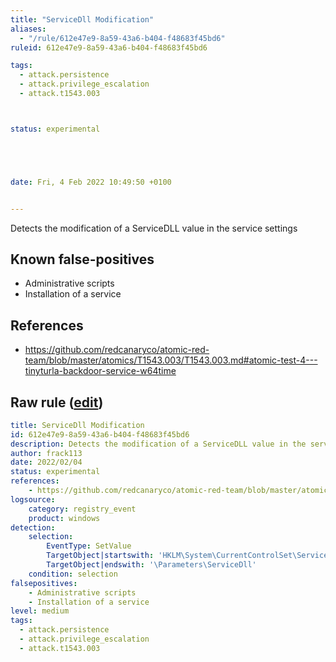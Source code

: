 ```yaml
---
title: "ServiceDll Modification"
aliases:
  - "/rule/612e47e9-8a59-43a6-b404-f48683f45bd6"
ruleid: 612e47e9-8a59-43a6-b404-f48683f45bd6

tags:
  - attack.persistence
  - attack.privilege_escalation
  - attack.t1543.003



status: experimental





date: Fri, 4 Feb 2022 10:49:50 +0100


---
```


Detects the modification of a ServiceDLL value in the service settings

<!--more-->


## Known false-positives

* Administrative scripts
* Installation of a service



## References

* https://github.com/redcanaryco/atomic-red-team/blob/master/atomics/T1543.003/T1543.003.md#atomic-test-4---tinyturla-backdoor-service-w64time


## Raw rule ([edit](https://github.com/SigmaHQ/sigma/edit/master/rules/windows/registry_event/registry_event_set_servicedll.yml))
```yaml
title: ServiceDll Modification
id: 612e47e9-8a59-43a6-b404-f48683f45bd6
description: Detects the modification of a ServiceDLL value in the service settings
author: frack113
date: 2022/02/04
status: experimental
references:
    - https://github.com/redcanaryco/atomic-red-team/blob/master/atomics/T1543.003/T1543.003.md#atomic-test-4---tinyturla-backdoor-service-w64time
logsource:
    category: registry_event
    product: windows
detection:
    selection:
        EventType: SetValue
        TargetObject|startswith: 'HKLM\System\CurrentControlSet\Services\'
        TargetObject|endswith: '\Parameters\ServiceDll'
    condition: selection
falsepositives:
    - Administrative scripts
    - Installation of a service
level: medium
tags:
  - attack.persistence
  - attack.privilege_escalation
  - attack.t1543.003

```
